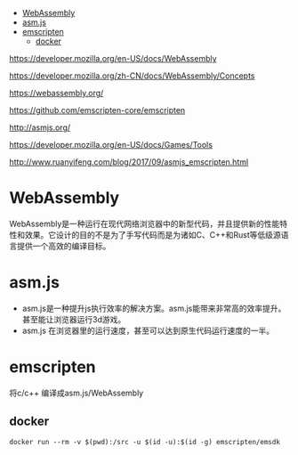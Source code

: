 <!-- TOC -->

- [WebAssembly](#webassembly)
- [asm.js](#asmjs)
- [emscripten](#emscripten)
  - [docker](#docker)

<!-- /TOC -->

https://developer.mozilla.org/en-US/docs/WebAssembly

https://developer.mozilla.org/zh-CN/docs/WebAssembly/Concepts

https://webassembly.org/

https://github.com/emscripten-core/emscripten

http://asmjs.org/

https://developer.mozilla.org/en-US/docs/Games/Tools

http://www.ruanyifeng.com/blog/2017/09/asmjs_emscripten.html

# WebAssembly

WebAssembly是一种运行在现代网络浏览器中的新型代码，并且提供新的性能特性和效果。它设计的目的不是为了手写代码而是为诸如C、C++和Rust等低级源语言提供一个高效的编译目标。


# asm.js

* asm.js是一种提升js执行效率的解决方案。asm.js能带来非常高的效率提升。甚至能让浏览器运行3d游戏。
* asm.js 在浏览器里的运行速度，甚至可以达到原生代码运行速度的一半。


# emscripten

将c/c++ 编译成asm.js/WebAssembly

## docker

```
docker run --rm -v $(pwd):/src -u $(id -u):$(id -g) emscripten/emsdk
```
